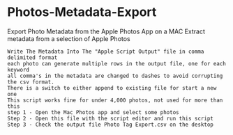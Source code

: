 # Photos-Metadata-Export
Export Photo Metadata from the Apple Photos App on a MAC
Extract metadata from a selection of Apple Photos  

	Write The Metadata Into The "Apple Script Output" file in comma delimited format
	each photo can generate multiple rows in the output file, one for each keyword
	all comma's in the metadata are changed to dashes to avoid corrupting the csv format.
	There is a switch to either append to existing file for start a new one
	This script works fine for under 4,000 photos, not used for more than this
	step 1 - Open the Mac Photos app and select some photos
	Step 2 - Open this file with the script editor and run this script
	Step 3 - Check the output file Photo Tag Export.csv on the desktop
